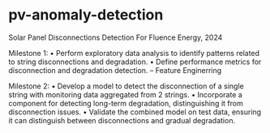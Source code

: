 # pv-anomaly-detection
Solar Panel Disconnections Detection For Fluence Energy, 2024

Milestone 1:
• Perform exploratory data analysis to identify patterns related to string disconnections and
degradation.
• Define performance metrics for disconnection and degradation detection.
– Feature Enginerring



Milestone 2:
• Develop a model to detect the disconnection of a single string with monitoring data
aggregated from 2 strings.
• Incorporate a component for detecting long-term degradation, distinguishing it from
disconnection issues.
• Validate the combined model on test data, ensuring it can distinguish between
disconnections and gradual degradation.


